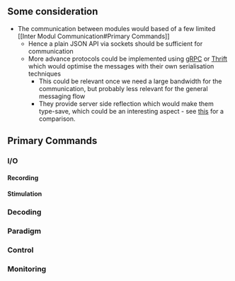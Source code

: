 ## Some consideration
- The communication between modules would based of a few limited [[Inter Modul Communication#Primary Commands]]
	- Hence a plain JSON API via sockets should be sufficient for communication
	- More advance protocols could be implemented using [gRPC](https://grpc.io/docs/what-is-grpc/introduction/) or [Thrift](https://github.com/facebook/fbthrift) which would optimise the messages with their own serialisation techniques
		- This could be relevant once we need a large bandwidth for the communication, but probably less relevant for the general messaging flow
		- They provide server side reflection which would make them type-save, which could be an interesting aspect - see [this](https://betterprogramming.pub/building-a-grpc-server-with-rust-be2c52f0860e) for a comparison.



## Primary Commands
### I/O
#### Recording
#### Stimulation
### Decoding
### Paradigm
### Control
### Monitoring

